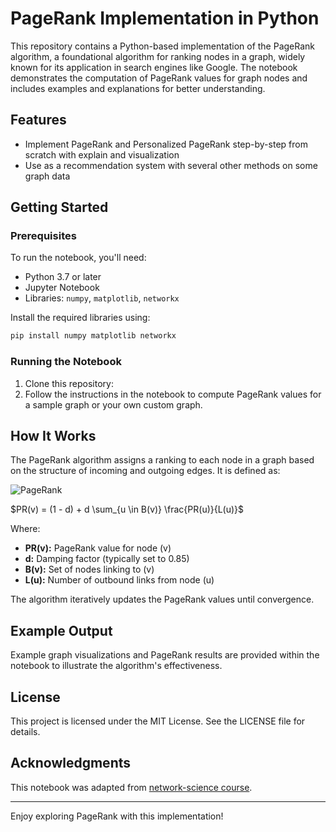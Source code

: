 # PageRank Implementation in Python

This repository contains a Python-based implementation of the PageRank algorithm, a foundational algorithm for ranking nodes in a graph, widely known for its application in search engines like Google. The notebook demonstrates the computation of PageRank values for graph nodes and includes examples and explanations for better understanding.

## Features
- Implement PageRank and Personalized PageRank step-by-step from scratch with explain and visualization
- Use as a recommendation system with several other methods on some graph data
## Getting Started

### Prerequisites
To run the notebook, you'll need:
- Python 3.7 or later
- Jupyter Notebook
- Libraries: `numpy`, `matplotlib`, `networkx`

Install the required libraries using:
```bash
pip install numpy matplotlib networkx
```

### Running the Notebook
1. Clone this repository:
2. Follow the instructions in the notebook to compute PageRank values for a sample graph or your own custom graph.

## How It Works
The PageRank algorithm assigns a ranking to each node in a graph based on the structure of incoming and outgoing edges. It is defined as:  

![PageRank](https://upload.wikimedia.org/wikipedia/commons/f/fb/PageRanks-Example.svg)  

$PR(v) = (1 - d) + d \sum_{u \in B(v)} \frac{PR(u)}{L(u)}$

Where:
- **PR(v):** PageRank value for node \(v\)
- **d:** Damping factor (typically set to 0.85)
- **B(v):** Set of nodes linking to \(v\)
- **L(u):** Number of outbound links from node \(u\)

The algorithm iteratively updates the PageRank values until convergence.

## Example Output
Example graph visualizations and PageRank results are provided within the notebook to illustrate the algorithm's effectiveness.

## License
This project is licensed under the MIT License. See the LICENSE file for details.

## Acknowledgments  
This notebook was adapted from [network-science course](https://github.com/netspractice/network-science/tree/main). 


---

Enjoy exploring PageRank with this implementation!


